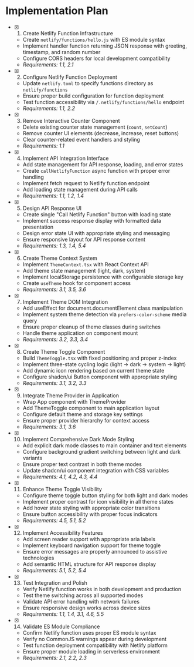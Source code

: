 # Implementation Plan

- [x] 1. Create Netlify Function Infrastructure
  - Create `netlify/functions/hello.js` with ES module syntax
  - Implement handler function returning JSON response with greeting, timestamp, and random number
  - Configure CORS headers for local development compatibility
  - _Requirements: 1.1, 2.1_

- [x] 2. Configure Netlify Function Deployment
  - Update `netlify.toml` to specify functions directory as `netlify/functions`
  - Ensure proper build configuration for function deployment
  - Test function accessibility via `/.netlify/functions/hello` endpoint
  - _Requirements: 1.1, 2.2_

- [x] 3. Remove Interactive Counter Component
  - Delete existing counter state management (`count`, `setCount`)
  - Remove counter UI elements (decrease, increase, reset buttons)
  - Clear counter-related event handlers and styling
  - _Requirements: 1.1_

- [x] 4. Implement API Integration Interface
  - Add state management for API response, loading, and error states
  - Create `callNetlifyFunction` async function with proper error handling
  - Implement fetch request to Netlify function endpoint
  - Add loading state management during API calls
  - _Requirements: 1.1, 1.2, 1.4_

- [x] 5. Design API Response UI
  - Create single "Call Netlify Function" button with loading state
  - Implement success response display with formatted data presentation
  - Design error state UI with appropriate styling and messaging
  - Ensure responsive layout for API response content
  - _Requirements: 1.3, 1.4, 5.4_

- [x] 6. Create Theme Context System
  - Implement `ThemeContext.tsx` with React Context API
  - Add theme state management (light, dark, system)
  - Implement localStorage persistence with configurable storage key
  - Create `useTheme` hook for component access
  - _Requirements: 3.1, 3.5, 3.6_

- [x] 7. Implement Theme DOM Integration
  - Add useEffect for document.documentElement class manipulation
  - Implement system theme detection via `prefers-color-scheme` media query
  - Ensure proper cleanup of theme classes during switches
  - Handle theme application on component mount
  - _Requirements: 3.2, 3.3, 3.4_

- [x] 8. Create Theme Toggle Component
  - Build `ThemeToggle.tsx` with fixed positioning and proper z-index
  - Implement three-state cycling logic (light → dark → system → light)
  - Add dynamic icon rendering based on current theme state
  - Configure shadcn/ui Button component with appropriate styling
  - _Requirements: 3.1, 3.2, 3.3_

- [x] 9. Integrate Theme Provider in Application
  - Wrap App component with ThemeProvider
  - Add ThemeToggle component to main application layout
  - Configure default theme and storage key settings
  - Ensure proper provider hierarchy for context access
  - _Requirements: 3.1, 3.6_

- [x] 10. Implement Comprehensive Dark Mode Styling
  - Add explicit dark mode classes to main container and text elements
  - Configure background gradient switching between light and dark variants
  - Ensure proper text contrast in both theme modes
  - Update shadcn/ui component integration with CSS variables
  - _Requirements: 4.1, 4.2, 4.3, 4.4_

- [x] 11. Enhance Theme Toggle Visibility
  - Configure theme toggle button styling for both light and dark modes
  - Implement proper contrast for icon visibility in all theme states
  - Add hover state styling with appropriate color transitions
  - Ensure button accessibility with proper focus indicators
  - _Requirements: 4.5, 5.1, 5.2_

- [x] 12. Implement Accessibility Features
  - Add screen reader support with appropriate aria labels
  - Implement keyboard navigation support for theme toggle
  - Ensure error messages are properly announced to assistive technologies
  - Add semantic HTML structure for API response display
  - _Requirements: 5.1, 5.2, 5.4_

- [x] 13. Test Integration and Polish
  - Verify Netlify function works in both development and production
  - Test theme switching across all supported modes
  - Validate API error handling with network failures
  - Ensure responsive design works across device sizes
  - _Requirements: 1.1, 1.4, 3.1, 4.6, 5.5_

- [x] 14. Validate ES Module Compliance
  - Confirm Netlify function uses proper ES module syntax
  - Verify no CommonJS warnings appear during development
  - Test function deployment compatibility with Netlify platform
  - Ensure proper module loading in serverless environment
  - _Requirements: 2.1, 2.2, 2.3_
